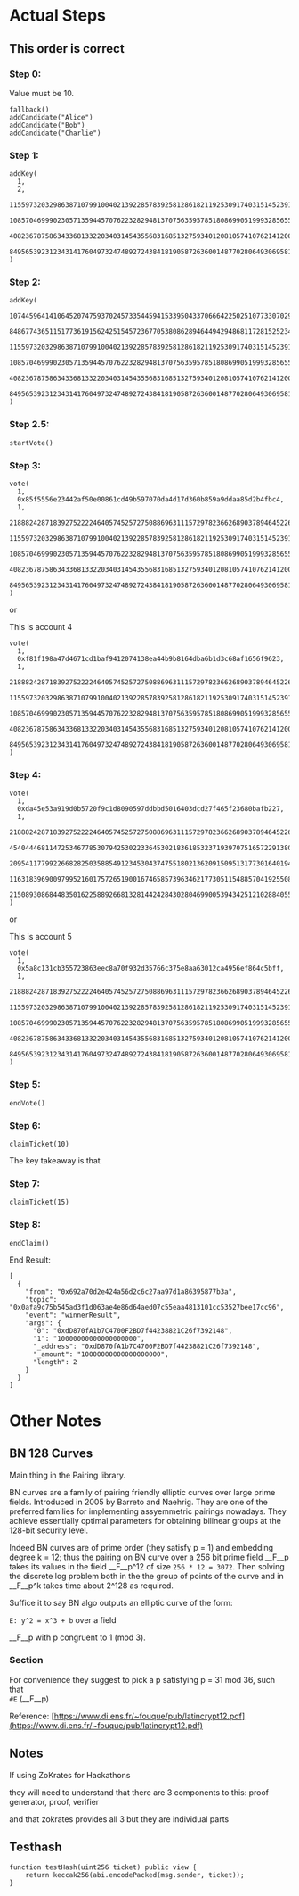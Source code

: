 # Actual Steps

## This order is correct

### Step 0: 
  
Value must be 10.  
```
fallback()
addCandidate("Alice")
addCandidate("Bob")
addCandidate("Charlie")
```



### Step 1:  

```
addKey(
  1,
  2,
  11559732032986387107991004021392285783925812861821192530917403151452391805634,
  10857046999023057135944570762232829481370756359578518086990519993285655852781,
  4082367875863433681332203403145435568316851327593401208105741076214120093531,
  8495653923123431417604973247489272438418190587263600148770280649306958101930
)
```


### Step 2: 

```
addKey(
  10744596414106452074759370245733544594153395043370666422502510773307029471145,
  848677436511517736191562425154572367705380862894644942948681172815252343932,
  11559732032986387107991004021392285783925812861821192530917403151452391805634,
  10857046999023057135944570762232829481370756359578518086990519993285655852781,
  4082367875863433681332203403145435568316851327593401208105741076214120093531,
  8495653923123431417604973247489272438418190587263600148770280649306958101930
)
```

### Step 2.5: 

```
startVote()
```

  
### Step 3:  
   
```
vote(
  1, 
  0x85f5556e23442af50e00861cd49b597070da4d17d360b859a9ddaa85d2b4fbc4,
  1,
  21888242871839275222246405745257275088696311157297823662689037894645226208581,
  11559732032986387107991004021392285783925812861821192530917403151452391805634,
  10857046999023057135944570762232829481370756359578518086990519993285655852781,
  4082367875863433681332203403145435568316851327593401208105741076214120093531,
  8495653923123431417604973247489272438418190587263600148770280649306958101930
)
```
  
or    
  
This is account 4  

```
vote(
  1, 
  0xf81f198a47d4671cd1baf9412074138ea44b9b8164dba6b1d3c68af1656f9623,
  1,
  21888242871839275222246405745257275088696311157297823662689037894645226208581,
  11559732032986387107991004021392285783925812861821192530917403151452391805634,
  10857046999023057135944570762232829481370756359578518086990519993285655852781,
  4082367875863433681332203403145435568316851327593401208105741076214120093531,
  8495653923123431417604973247489272438418190587263600148770280649306958101930
)
```


### Step 4:  
```
vote(
  1,
  0xda45e53a919d0b5720f9c1d8090597ddbbd5016403dcd27f465f23680bafb227,
  1,
  21888242871839275222246405745257275088696311157297823662689037894645226208581,
  4540444681147253467785307942530223364530218361853237193970751657229138047649,
  20954117799226682825035885491234530437475518021362091509513177301640194298072,
  11631839690097995216017572651900167465857396346217730511548857041925508482915,
  21508930868448350162258892668132814424284302804699005394342512102884055673846
)
```
or  
  
This is account 5    
```
vote(
  1, 
  0x5a8c131cb355723863eec8a70f932d35766c375e8aa63012ca4956ef864c5bff,
  1,
  21888242871839275222246405745257275088696311157297823662689037894645226208581,
  11559732032986387107991004021392285783925812861821192530917403151452391805634,
  10857046999023057135944570762232829481370756359578518086990519993285655852781,
  4082367875863433681332203403145435568316851327593401208105741076214120093531,
  8495653923123431417604973247489272438418190587263600148770280649306958101930
)
```


### Step 5: 

```
endVote()
```

### Step 6:

```
claimTicket(10)
```

The key takeaway is that 

### Step 7: 
  
```
claimTicket(15)
```


### Step 8:  
  
```
endClaim()
```  


End Result:
```
[
  {
    "from": "0x692a70d2e424a56d2c6c27aa97d1a86395877b3a",
    "topic": "0x0afa9c75b545ad3f1d063ae4e86d64aed07c55eaa4813101cc53527bee17cc96",
    "event": "winnerResult",
    "args": {
      "0": "0xdD870fA1b7C4700F2BD7f44238821C26f7392148",
      "1": "10000000000000000000",
      "_address": "0xdD870fA1b7C4700F2BD7f44238821C26f7392148",
      "_amount": "10000000000000000000",
      "length": 2
    }
  }
]
```


# Other Notes

## BN 128 Curves 

Main thing in the Pairing library.   

BN curves are a family of pairing friendly elliptic curves over large prime fields. Introduced in 2005 by Barreto and Naehrig. They are one of the preferred families for implementing assyemmetric pairings nowadays.  They achieve essentially optimal parameters for obtaining bilinear groups at the 128-bit security level.  

Indeed BN curves are of prime order (they satisfy p = 1) and embedding degree k = 12; thus the pairing on BN curve over a 256 bit prime field __F__p takes its values in the field __F__p^12 of size `256 * 12 = 3072`. Then solving the discrete log problem both in the the group of points of the curve and in __F__p^k takes time about 2^128 as required. 

Suffice it to say BN algo outputs an elliptic curve of the form: 


`E: y^2 = x^3 + b` over a field 

__F__p with p congruent to 1 (mod 3). 

### Section

  For convenience they suggest to pick a p satisfying p = 31 mod 36, such that  
`#E`  (__F__p)

Reference: [https://www.di.ens.fr/~fouque/pub/latincrypt12.pdf](https://www.di.ens.fr/~fouque/pub/latincrypt12.pdf)

## Notes 

If using ZoKrates for Hackathons

  
they will need to understand that there are 3 components to this: proof generator, proof, verifier

and that zokrates provides all 3 but they are individual parts


## Testhash

```
function testHash(uint256 ticket) public view {
    return keccak256(abi.encodePacked(msg.sender, ticket));
}
```

